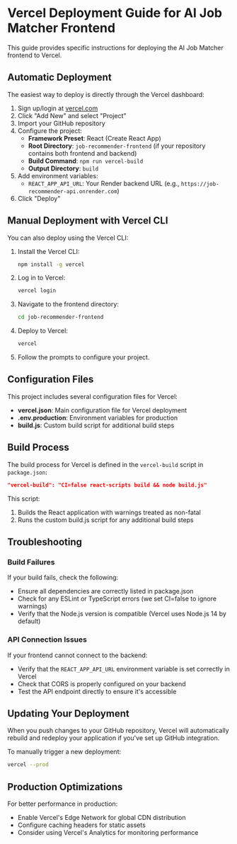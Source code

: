 # Vercel Deployment Guide for AI Job Matcher Frontend

This guide provides specific instructions for deploying the AI Job Matcher frontend to Vercel.

## Automatic Deployment

The easiest way to deploy is directly through the Vercel dashboard:

1. Sign up/login at [vercel.com](https://vercel.com)
2. Click "Add New" and select "Project"
3. Import your GitHub repository
4. Configure the project:
   - **Framework Preset**: React (Create React App)
   - **Root Directory**: `job-recommender-frontend` (if your repository contains both frontend and backend)
   - **Build Command**: `npm run vercel-build`
   - **Output Directory**: `build`
5. Add environment variables:
   - `REACT_APP_API_URL`: Your Render backend URL (e.g., `https://job-recommender-api.onrender.com`)
6. Click "Deploy"

## Manual Deployment with Vercel CLI

You can also deploy using the Vercel CLI:

1. Install the Vercel CLI:
   ```bash
   npm install -g vercel
   ```

2. Log in to Vercel:
   ```bash
   vercel login
   ```

3. Navigate to the frontend directory:
   ```bash
   cd job-recommender-frontend
   ```

4. Deploy to Vercel:
   ```bash
   vercel
   ```

5. Follow the prompts to configure your project.

## Configuration Files

This project includes several configuration files for Vercel:

- **vercel.json**: Main configuration file for Vercel deployment
- **.env.production**: Environment variables for production
- **build.js**: Custom build script for additional build steps

## Build Process

The build process for Vercel is defined in the `vercel-build` script in `package.json`:

```json
"vercel-build": "CI=false react-scripts build && node build.js"
```

This script:
1. Builds the React application with warnings treated as non-fatal
2. Runs the custom build.js script for any additional build steps

## Troubleshooting

### Build Failures

If your build fails, check the following:

- Ensure all dependencies are correctly listed in package.json
- Check for any ESLint or TypeScript errors (we set CI=false to ignore warnings)
- Verify that the Node.js version is compatible (Vercel uses Node.js 14 by default)

### API Connection Issues

If your frontend cannot connect to the backend:

- Verify that the `REACT_APP_API_URL` environment variable is set correctly in Vercel
- Check that CORS is properly configured on your backend
- Test the API endpoint directly to ensure it's accessible

## Updating Your Deployment

When you push changes to your GitHub repository, Vercel will automatically rebuild and redeploy your application if you've set up GitHub integration.

To manually trigger a new deployment:

```bash
vercel --prod
```

## Production Optimizations

For better performance in production:

- Enable Vercel's Edge Network for global CDN distribution
- Configure caching headers for static assets
- Consider using Vercel's Analytics for monitoring performance 